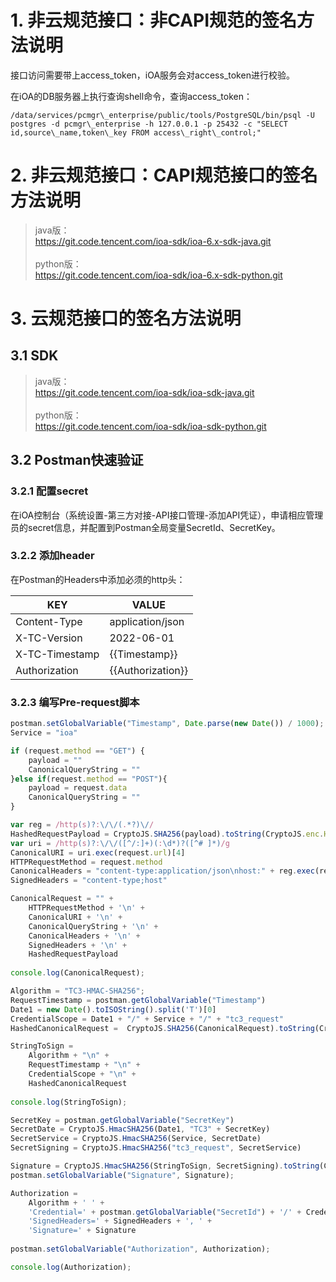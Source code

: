 # 1. 非云规范接口：非CAPI规范的签名方法说明
接口访问需要带上access_token，iOA服务会对access_token进行校验。

在iOA的DB服务器上执行查询shell命令，查询access_token：
```shell
/data/services/pcmgr\_enterprise/public/tools/PostgreSQL/bin/psql -U postgres -d pcmgr\_enterprise -h 127.0.0.1 -p 25432 -c "SELECT id,source\_name,token\_key FROM access\_right\_control;"
```

# 2. 非云规范接口：CAPI规范接口的签名方法说明
> java版：<br/>
https://git.code.tencent.com/ioa-sdk/ioa-6.x-sdk-java.git<br/><br/>
python版：<br/>
https://git.code.tencent.com/ioa-sdk/ioa-6.x-sdk-python.git

# 3. 云规范接口的签名方法说明
## 3.1 SDK
> java版：<br/>
https://git.code.tencent.com/ioa-sdk/ioa-sdk-java.git<br/><br/>
python版：<br/>
https://git.code.tencent.com/ioa-sdk/ioa-sdk-python.git
## 3.2 Postman快速验证
### 3.2.1 配置secret
在iOA控制台（系统设置-第三方对接-API接口管理-添加API凭证），申请相应管理员的secret信息，并配置到Postman全局变量SecretId、SecretKey。
### 3.2.2 添加header
在Postman的Headers中添加必须的http头：

| KEY | VALUE |
|---------|---------|
| Content-Type | application/json |
| X-TC-Version | 2022-06-01 |
| X-TC-Timestamp | {{Timestamp}} |
| Authorization | {{Authorization}} |

### 3.2.3 编写Pre-request脚本
```js
postman.setGlobalVariable("Timestamp", Date.parse(new Date()) / 1000);
Service = "ioa"

if (request.method == "GET") {
    payload = ""
    CanonicalQueryString = ""
}else if(request.method == "POST"){
    payload = request.data
    CanonicalQueryString = ""
}

var reg = /http(s)?:\/\/(.*?)\//
HashedRequestPayload = CryptoJS.SHA256(payload).toString(CryptoJS.enc.Hex);
var uri = /http(s)?:\/\/([^/:]+)(:\d*)?([^# ]*)/g
CanonicalURI = uri.exec(request.url)[4]
HTTPRequestMethod = request.method
CanonicalHeaders = "content-type:application/json\nhost:" + reg.exec(request.url)[2] + "\n"
SignedHeaders = "content-type;host"

CanonicalRequest = "" + 
    HTTPRequestMethod + '\n' +
    CanonicalURI + '\n' +
    CanonicalQueryString + '\n' +
    CanonicalHeaders + '\n' +
    SignedHeaders + '\n' +
    HashedRequestPayload
  
console.log(CanonicalRequest);

Algorithm = "TC3-HMAC-SHA256";
RequestTimestamp = postman.getGlobalVariable("Timestamp")
Date1 = new Date().toISOString().split('T')[0]
CredentialScope = Date1 + "/" + Service + "/" + "tc3_request"
HashedCanonicalRequest =  CryptoJS.SHA256(CanonicalRequest).toString(CryptoJS.enc.Hex)

StringToSign =
    Algorithm + "\n" +
    RequestTimestamp + "\n" +
    CredentialScope + "\n" +
    HashedCanonicalRequest
    
console.log(StringToSign);

SecretKey = postman.getGlobalVariable("SecretKey")
SecretDate = CryptoJS.HmacSHA256(Date1, "TC3" + SecretKey)
SecretService = CryptoJS.HmacSHA256(Service, SecretDate)
SecretSigning = CryptoJS.HmacSHA256("tc3_request", SecretService)

Signature = CryptoJS.HmacSHA256(StringToSign, SecretSigning).toString(CryptoJS.enc.Hex)
postman.setGlobalVariable("Signature", Signature);

Authorization =
    Algorithm + ' ' +
    'Credential=' + postman.getGlobalVariable("SecretId") + '/' + CredentialScope + ', ' +
    'SignedHeaders=' + SignedHeaders + ', ' + 
    'Signature=' + Signature
    
postman.setGlobalVariable("Authorization", Authorization);    

console.log(Authorization);
```
